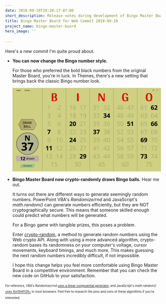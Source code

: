 ```yaml
---
date: 2018-09-10T18:20:17-07:00
short_description: Release notes during development of Bingo Master Board for Web
title: Bingo Master Board for Web Commit 2018-09-10
project_name: bingo-master-board
hero_image: ''

---
```

Here's a new commit I'm quite proud about.

* **You can now change the Bingo number style.**

  For those who preferred the bold black numbers from the original Master Board, you're in luck. In Themes, there's a new setting that brings back the classic Bingo number look.

  ![](../images/bingowebvintage.png)
* **Bingo Master Board now crypto-randomly draws Bingo balls.** Hear me out.

  It turns out there are different ways to generate seemingly random numbers. PowerPoint VBA's _Randomize/rnd_ and JavaScript's _math.random()_ can generate numbers efficiently, but they are NOT cryptographically secure. This means that someone skilled enough could predict what numbers will be generated.

  For a Bingo game with tangible prizes, this poses a problem.

  Enter [crypto-random](https://developer.mozilla.org/en-US/docs/Web/API/Crypto/getRandomValues), a method to generate random numbers using the Web crypto API. Along with using a more advanced algorithm, crypto-random bases its randomness on your computer's voltage, cursor movements, keyboard timings, and much more. This makes guessing the next random numbers incredibly difficult, if not impossible.

  I hope this change helps you feel more comfortable using Bingo Master Board in a competitive environment. Remember that you can check the new code on GitHub to your satisfaction.

<sup><sub>For reference, VBA's _Randomize/rnd_ [uses a linear congruential generator](https://en.wikibooks.org/wiki/Visual_Basic_for_Applications/A_PRNG_for_VBA#Microsoft%2527s_Rnd()_algorithm), and JavaScript's _math.random()_ [uses XorShift128+](https://hackernoon.com/how-does-javascripts-math-random-generate-random-numbers-ef0de6a20131) in most browsers. Feel free to research the pros and cons of these algorithms if you're interested.</sub></sup>